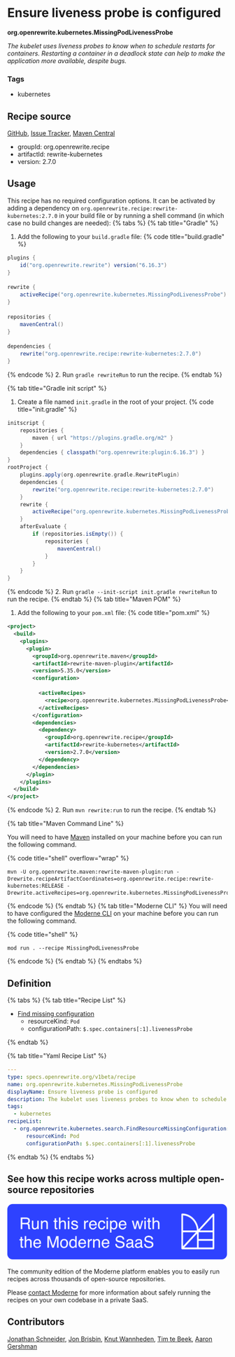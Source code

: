 # Ensure liveness probe is configured

**org.openrewrite.kubernetes.MissingPodLivenessProbe**

_The kubelet uses liveness probes to know when to schedule restarts for containers. Restarting a container in a deadlock state can help to make the application more available, despite bugs._

### Tags

* kubernetes

## Recipe source

[GitHub](https://github.com/openrewrite/rewrite-kubernetes/blob/main/src/main/resources/META-INF/rewrite/kubernetes.yml), [Issue Tracker](https://github.com/openrewrite/rewrite-kubernetes/issues), [Maven Central](https://central.sonatype.com/artifact/org.openrewrite.recipe/rewrite-kubernetes/2.7.0/jar)

* groupId: org.openrewrite.recipe
* artifactId: rewrite-kubernetes
* version: 2.7.0


## Usage

This recipe has no required configuration options. It can be activated by adding a dependency on `org.openrewrite.recipe:rewrite-kubernetes:2.7.0` in your build file or by running a shell command (in which case no build changes are needed): 
{% tabs %}
{% tab title="Gradle" %}
1. Add the following to your `build.gradle` file:
{% code title="build.gradle" %}
```groovy
plugins {
    id("org.openrewrite.rewrite") version("6.16.3")
}

rewrite {
    activeRecipe("org.openrewrite.kubernetes.MissingPodLivenessProbe")
}

repositories {
    mavenCentral()
}

dependencies {
    rewrite("org.openrewrite.recipe:rewrite-kubernetes:2.7.0")
}
```
{% endcode %}
2. Run `gradle rewriteRun` to run the recipe.
{% endtab %}

{% tab title="Gradle init script" %}
1. Create a file named `init.gradle` in the root of your project.
{% code title="init.gradle" %}
```groovy
initscript {
    repositories {
        maven { url "https://plugins.gradle.org/m2" }
    }
    dependencies { classpath("org.openrewrite:plugin:6.16.3") }
}
rootProject {
    plugins.apply(org.openrewrite.gradle.RewritePlugin)
    dependencies {
        rewrite("org.openrewrite.recipe:rewrite-kubernetes:2.7.0")
    }
    rewrite {
        activeRecipe("org.openrewrite.kubernetes.MissingPodLivenessProbe")
    }
    afterEvaluate {
        if (repositories.isEmpty()) {
            repositories {
                mavenCentral()
            }
        }
    }
}
```
{% endcode %}
2. Run `gradle --init-script init.gradle rewriteRun` to run the recipe.
{% endtab %}
{% tab title="Maven POM" %}
1. Add the following to your `pom.xml` file:
{% code title="pom.xml" %}
```xml
<project>
  <build>
    <plugins>
      <plugin>
        <groupId>org.openrewrite.maven</groupId>
        <artifactId>rewrite-maven-plugin</artifactId>
        <version>5.35.0</version>
        <configuration>
          
          <activeRecipes>
            <recipe>org.openrewrite.kubernetes.MissingPodLivenessProbe</recipe>
          </activeRecipes>
        </configuration>
        <dependencies>
          <dependency>
            <groupId>org.openrewrite.recipe</groupId>
            <artifactId>rewrite-kubernetes</artifactId>
            <version>2.7.0</version>
          </dependency>
        </dependencies>
      </plugin>
    </plugins>
  </build>
</project>
```
{% endcode %}
2. Run `mvn rewrite:run` to run the recipe.
{% endtab %}

{% tab title="Maven Command Line" %}

You will need to have [Maven](https://maven.apache.org/download.cgi) installed on your machine before you can run the following command.

{% code title="shell" overflow="wrap" %}
```shell
mvn -U org.openrewrite.maven:rewrite-maven-plugin:run -Drewrite.recipeArtifactCoordinates=org.openrewrite.recipe:rewrite-kubernetes:RELEASE -Drewrite.activeRecipes=org.openrewrite.kubernetes.MissingPodLivenessProbe 
```
{% endcode %}
{% endtab %}
{% tab title="Moderne CLI" %}
You will need to have configured the [Moderne CLI](https://docs.moderne.io/moderne-cli/cli-intro) on your machine before you can run the following command.

{% code title="shell" %}
```shell
mod run . --recipe MissingPodLivenessProbe
```
{% endcode %}
{% endtab %}
{% endtabs %}

## Definition

{% tabs %}
{% tab title="Recipe List" %}
* [Find missing configuration](../kubernetes/search/findresourcemissingconfiguration.md)
  * resourceKind: `Pod`
  * configurationPath: `$.spec.containers[:1].livenessProbe`

{% endtab %}

{% tab title="Yaml Recipe List" %}
```yaml
---
type: specs.openrewrite.org/v1beta/recipe
name: org.openrewrite.kubernetes.MissingPodLivenessProbe
displayName: Ensure liveness probe is configured
description: The kubelet uses liveness probes to know when to schedule restarts for containers. Restarting a container in a deadlock state can help to make the application more available, despite bugs.
tags:
  - kubernetes
recipeList:
  - org.openrewrite.kubernetes.search.FindResourceMissingConfiguration:
      resourceKind: Pod
      configurationPath: $.spec.containers[:1].livenessProbe

```
{% endtab %}
{% endtabs %}

## See how this recipe works across multiple open-source repositories

[![Moderne Link Image](/.gitbook/assets/ModerneRecipeButton.png)](https://app.moderne.io/recipes/org.openrewrite.kubernetes.MissingPodLivenessProbe)

The community edition of the Moderne platform enables you to easily run recipes across thousands of open-source repositories.

Please [contact Moderne](https://moderne.io/product) for more information about safely running the recipes on your own codebase in a private SaaS.

## Contributors
[Jonathan Schneider](mailto:jkschneider@gmail.com), [Jon Brisbin](mailto:jon@moderne.io), [Knut Wannheden](mailto:knut.wannheden@gmail.com), [Tim te Beek](mailto:timtebeek@gmail.com), [Aaron Gershman](mailto:aegershman@gmail.com)
